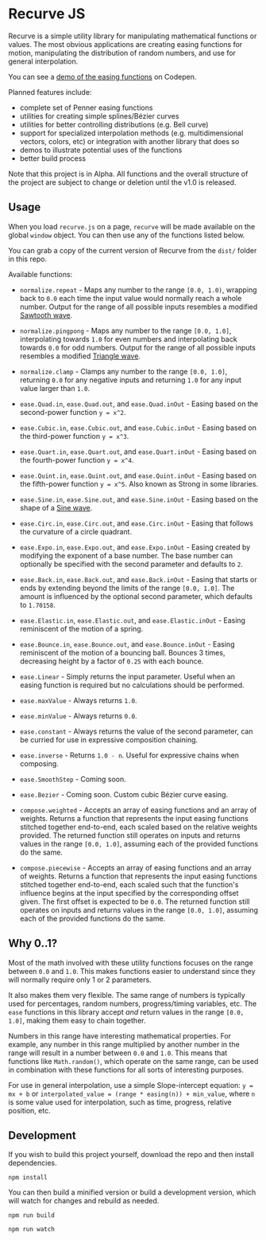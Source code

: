 Recurve JS
==========

Recurve is a simple utility library for manipulating mathematical functions or values. The most obvious applications are creating easing functions for motion, manipulating the distribution of random numbers, and use for general interpolation.

You can see a [demo of the easing functions](http://codepen.io/jhnsnc/pen/EgzwjA/) on Codepen.

Planned features include:

- complete set of Penner easing functions
- utilities for creating simple splines/Bézier curves
- utilities for better controlling distributions (e.g. Bell curve)
- support for specialized interpolation methods (e.g. multidimensional vectors, colors, etc) or integration with another library that does so
- demos to illustrate potential uses of the functions
- better build process

Note that this project is in Alpha. All functions and the overall structure of the project are subject to change or deletion until the v1.0 is released.

Usage
-----

When you load `recurve.js` on a page, `recurve` will be made available on the global `window` object. You can then use any of the functions listed below.

You can grab a copy of the current version of Recurve from the `dist/` folder in this repo.

Available functions:

- `normalize.repeat` - Maps any number to the range `[0.0, 1.0)`, wrapping back to `0.0` each time the input value would normally reach a whole number. Output for the range of all possible inputs resembles a modified [Sawtooth wave](https://en.wikipedia.org/wiki/Sawtooth_wave).
- `normalize.pingpong` - Maps any number to the range `[0.0, 1.0]`, interpolating towards `1.0` for even numbers and interpolating back towards `0.0` for odd numbers. Output for the range of all possible inputs resembles a modified [Triangle wave](https://en.wikipedia.org/wiki/Triangle_wave).
- `normalize.clamp` - Clamps any number to the range `[0.0, 1.0]`, returning `0.0` for any negative inputs and returning `1.0` for any input value larger than `1.0`.

- `ease.Quad.in`, `ease.Quad.out`, and `ease.Quad.inOut` - Easing based on the second-power function `y = x^2`.
- `ease.Cubic.in`, `ease.Cubic.out`, and `ease.Cubic.inOut` - Easing based on the third-power function `y = x^3`.
- `ease.Quart.in`, `ease.Quart.out`, and `ease.Quart.inOut` - Easing based on the fourth-power function `y = x^4`.
- `ease.Quint.in`, `ease.Quint.out`, and `ease.Quint.inOut` - Easing based on the fifth-power function `y = x^5`. Also known as Strong in some libraries.
- `ease.Sine.in`, `ease.Sine.out`, and `ease.Sine.inOut` - Easing based on the shape of a [Sine wave](https://en.wikipedia.org/wiki/Sine_wave).
- `ease.Circ.in`, `ease.Circ.out`, and `ease.Circ.inOut` - Easing that follows the curvature of a circle quadrant.
- `ease.Expo.in`, `ease.Expo.out`, and `ease.Expo.inOut` - Easing created by modifying the exponent of a base number. The base number can optionally be specified with the second parameter and defaults to `2`.
- `ease.Back.in`, `ease.Back.out`, and `ease.Back.inOut` - Easing that starts or ends by extending beyond the limits of the range `[0.0, 1.0]`. The amount is influenced by the optional second parameter, which defaults to `1.70158`.
- `ease.Elastic.in`, `ease.Elastic.out`, and `ease.Elastic.inOut` - Easing reminiscent of the motion of a spring.
- `ease.Bounce.in`, `ease.Bounce.out`, and `ease.Bounce.inOut` - Easing reminiscent of the motion of a bouncing ball. Bounces 3 times, decreasing height by a factor of `0.25` with each bounce.
- `ease.Linear` - Simply returns the input parameter. Useful when an easing function is required but no calculations should be performed.
- `ease.maxValue` - Always returns `1.0`.
- `ease.minValue` - Always returns `0.0`.
- `ease.constant` - Always returns the value of the second parameter, can be curried for use in expressive composition chaining.
- `ease.inverse` - Returns `1.0 - n`. Useful for expressive chains when composing.

- `ease.SmoothStep` - Coming soon.
- `ease.Bezier` - Coming soon. Custom cubic Bézier curve easing.

- `compose.weighted` - Accepts an array of easing functions and an array of weights. Returns a function that represents the input easing functions stitched together end-to-end, each scaled based on the relative weights provided. The returned function still operates on inputs and returns values in the range `[0.0, 1.0]`, assuming each of the provided functions do the same.
- `compose.piecewise` - Accepts an array of easing functions and an array of weights. Returns a function that represents the input easing functions stitched together end-to-end, each scaled such that the function's influence begins at the input specified by the corresponding offset given. The first offset is expected to be `0.0`. The returned function still operates on inputs and returns values in the range `[0.0, 1.0]`, assuming each of the provided functions do the same.

Why 0..1?
---------

Most of the math involved with these utility functions focuses on the range between `0.0` and `1.0`. This makes functions easier to understand since they will normally require only 1 or 2 parameters.

It also makes them very flexible. The same range of numbers is typically used for percentages, random numbers, progress/timing variables, etc. The `ease` functions in this library accept *and* return values in the range `[0.0, 1.0]`, making them easy to chain together.

Numbers in this range have interesting mathematical properties. For example, any number in this range multiplied by another number in the range will result in a number between `0.0` and `1.0`. This means that functions like `Math.random()`, which operate on the same range, can be used in combination with these functions for all sorts of interesting purposes.

For use in general interpolation, use a simple Slope-intercept equation: `y = mx + b` or `interpolated_value = (range * easing(n)) + min_value`, where `n` is some value used for interpolation, such as time, progress, relative position, etc.

Development
-----------

If you wish to build this project yourself, download the repo and then install dependencies.

```
npm install
```

You can then build a minified version or build a development version, which will watch for changes and rebuild as needed.

```
npm run build

npm run watch
```
